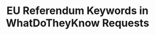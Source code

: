 ---
schema: default
title: EU Referendum Keywords in WhatDoTheyKnow Requests
organization: mySociety Research
notes: >-
  blog post on how the EU Referendum affected requests made through
  WhatDoTheyKnow at
  https://www.mysociety.org/2016/10/19/what-do-we-know-about-the-eu-referendum.
resources:
  - name: Monthly Keyword Counts
    url: 'https://drive.google.com/open?id=0B4_j_c_hzP89Nml1eDNXLUVDMDg'
    format: csv
license: 'http://www.opendefinition.org/licenses/odc-by'
category:
  - United Kingdom
  - WhatDoTheyKnow
maintainer: Nick Jackson
maintainer_email: nick@mysociety.org
last_modified: '2016-09-29 13:55 +0100'
more_info: ''
---